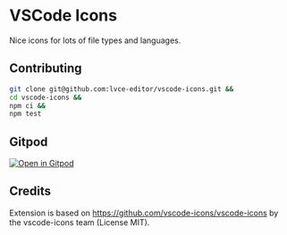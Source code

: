# VSCode Icons

Nice icons for lots of file types and languages.

## Contributing

```sh
git clone git@github.com:lvce-editor/vscode-icons.git &&
cd vscode-icons &&
npm ci &&
npm test
```

## Gitpod

[![Open in Gitpod](https://gitpod.io/button/open-in-gitpod.svg)](https://gitpod.io/#https://github.com/lvce-editor/vscode-icons)

## Credits

Extension is based on https://github.com/vscode-icons/vscode-icons by the vscode-icons team (License MIT).

